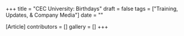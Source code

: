 +++
title = "CEC University: Birthdays"
draft = false
tags = ["Training, Updates, & Company Media"]
date = ""

[Article]
contributors = []
gallery = []
+++